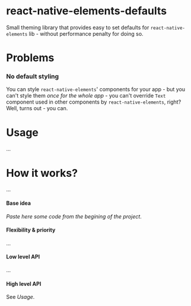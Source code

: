 react-native-elements-defaults
==============================

Small theming library that provides easy to set defaults for `react-native-elements` lib - without performance penalty for doing so.

# Problems

### No default styling

You can style `react-native-elements`' components for your app - but you can't style them *once for the whole app* - you can't override `Text` component used in other components by `react-native-elements`, right? Well, turns out - you can.

# Usage

...

# How it works?

...

#### Base idea

_Paste here some code from the begining of the project_.

#### Flexibility & priority

...

#### Low level API

...

#### High level API

See _Usage_.
